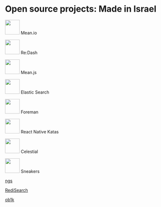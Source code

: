 # Open source projects: Made in Israel

[<img src="http://mean.io/system/assets/img/logos/meanlogo.png" height="48" />](https://github.com/linnovate/mean) Mean.io

[<img src="http://redash.io/static/img/logo_white.png" height="48" />](https://github.com/getredash/redash/) Re:Dash

[<img src="http://meanjs.org/img/logo.png" height="48" />](https://github.com/meanjs/mean) Mean.js

[<img src="https://static-www.elastic.co/assets/bltfdc1abb6ea9e2157/icon-elasticsearch.svg?q=635" height="48" />](https://github.com/elastic/elasticsearch) Elastic Search

[<img src="https://www.theforeman.org/static/images/foremanhelmet.svg" height="48" />](https://github.com/theforeman/foreman) Foreman

[<img src="https://github.com/jondot/ReactNativeKatas/raw/master/media/rinja.png" height="48" />](https://github.com/jondot/ReactNativeKatas) React Native Katas

[<img src="https://avatars1.githubusercontent.com/u/4057746?v=3&s=200" height="48" />](https://github.com/celestial-ops) Celestial

[<img src="http://jondot.github.io/sneakers/images/main_logo.png" height="48" />](https://github.com/jondot/sneakers) Sneakers

[ngs](https://github.com/ilyash/ngs)

[RediSearch](https://github.com/RedisLabsModules/RediSearch)

[ob1k](https://github.com/outbrain/ob1k)
